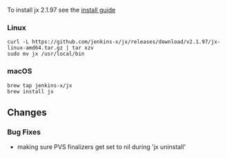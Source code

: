 To install jx 2.1.97 see the [install guide](https://jenkins-x.io/getting-started/install/)

### Linux

```shell
curl -L https://github.com/jenkins-x/jx/releases/download/v2.1.97/jx-linux-amd64.tar.gz | tar xzv 
sudo mv jx /usr/local/bin
```

### macOS

```shell
brew tap jenkins-x/jx
brew install jx
```
## Changes

### Bug Fixes

* making sure PVS finalizers get  set to nil during 'jx uninstall'
